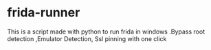 # frida-runner
This is a script made with python to run frida in windows .Bypass root detection ,Emulator Detection, Ssl pinning with one click
